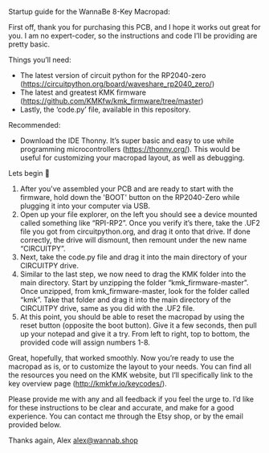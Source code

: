 Startup guide for the WannaBe 8-Key Macropad:

First off, thank you for purchasing this PCB, and I hope it works out great for you. I am no expert-coder, so the instructions and code I’ll be providing are pretty basic. 

Things you’ll need:
- The latest version of circuit python for the RP2040-zero (https://circuitpython.org/board/waveshare_rp2040_zero/)
- The latest and greatest KMK firmware (https://github.com/KMKfw/kmk_firmware/tree/master)
- Lastly, the ‘code.py’ file, available in this repository. 

Recommended:
- Download the IDE Thonny. It’s super basic and easy to use while programming microcontrollers (https://thonny.org/). This would be useful for customizing your macropad layout, as well as debugging. 

Lets begin 🤘
1. After you've assembled your PCB and are ready to start with the firmware, hold down the 'BOOT' button on the RP2040-Zero while plugging it into your computer via USB.
2. Open up your file explorer, on the left you should see a device mounted called something like “RPI-RP2”. Once you verify it’s there, take the .UF2 file you
  got from circuitpython.org, and drag it onto that drive. If done correctly, the drive will dismount, then remount under the new name “CIRCUITPY”.
3. Next, take the code.py file and drag it into the main directory of your CIRCUITPY drive.
4. Similar to the last step, we now need to drag the KMK folder into the main directory. Start by unzipping the folder “kmk_firmware-master”.
  Once unzipped, from kmk_firmware-master, look for the folder called “kmk”. Take that folder and drag it into the main directory of the CIRCUITPY drive,
  same as you did with the .UF2 file. 
5. At this point, you should be able to reset the macropad by using the reset button (opposite the boot button). Give it a few seconds, then pull up your notepad and give it a try.
  From left to right, top to bottom, the provided code will assign numbers 1-8. 

Great, hopefully, that worked smoothly. Now you’re ready to use the macropad as is, or to customize the layout to your needs. You can find all the resources you need on the KMK website,
but I’ll specifically link to the key overview page (http://kmkfw.io/keycodes/).

Please provide me with any and all feedback if you feel the urge to. I’d like for these instructions to be clear and accurate, and make for a good experience.
You can contact me through the Etsy shop, or by the email provided below.

Thanks again,
Alex
alex@wannab.shop

